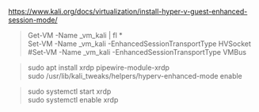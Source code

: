 ﻿https://www.kali.org/docs/virtualization/install-hyper-v-guest-enhanced-session-mode/

> Get-VM -Name _vm_kali | fl *  
> Set-VM -Name _vm_kali -EnhancedSessionTransportType HVSocket  
> #Set-VM -Name _vm_kali -EnhancedSessionTransportType VMBus  

> sudo apt install xrdp pipewire-module-xrdp  
> sudo /usr/lib/kali_tweaks/helpers/hyperv-enhanced-mode enable  

> sudo systemctl start xrdp  
> sudo systemctl enable xrdp  


